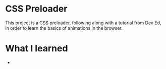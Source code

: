 # CSS Preloader

This project is a CSS preloader, following along with a tutorial from Dev Ed, in order to learn the basics of animations in the browser.

# What I learned
- 
